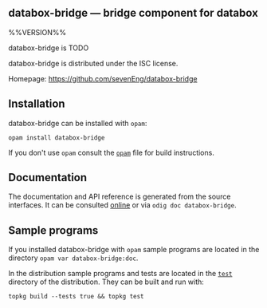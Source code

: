 databox-bridge — bridge component for databox
-------------------------------------------------------------------------------
%%VERSION%%

databox-bridge is TODO

databox-bridge is distributed under the ISC license.

Homepage: https://github.com/sevenEng/databox-bridge  

## Installation

databox-bridge can be installed with `opam`:

    opam install databox-bridge

If you don't use `opam` consult the [`opam`](opam) file for build
instructions.

## Documentation

The documentation and API reference is generated from the source
interfaces. It can be consulted [online][doc] or via `odig doc
databox-bridge`.

[doc]: https://www.cl.cam.ac.uk/~ql272/databox-bridge/doc

## Sample programs

If you installed databox-bridge with `opam` sample programs are located in
the directory `opam var databox-bridge:doc`.

In the distribution sample programs and tests are located in the
[`test`](test) directory of the distribution. They can be built and run
with:

    topkg build --tests true && topkg test 
